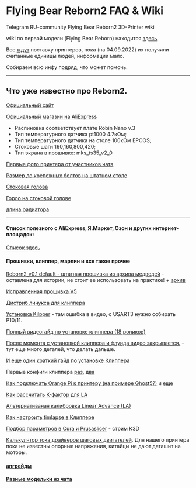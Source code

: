 # Flying Bear Reborn2 FAQ & Wiki
Telegram RU-community Flying Bear Reborn2 3D-Printer wiki

wiki по первой модели (Flying Bear Reborn) находится [здесь](https://github.com/flyingbear-reborn/wiki)

Все [ждут](https://t.me/fbg5_waiters) поставку принтеров, пока (на 04.09.2022) их получили считанные единицы людей, информации мало.

Собираем всю инфу подряд, что может помочь.

----
## Что уже известно про Reborn2.

[Официальный сайт](https://3dflyingbear.com/products/flying-bear-reborn-2-3d-printer)

[Официальный магазин на AliExpress](https://aliexpress.ru/item/1005002981861087.html)

* Распиновка соответствует плате Robin Nano v.3
* Тип температурного датчика pt1000 4.7кОм;
* Тип температурного датчика на столе 100кОм EPCOS;
* Стоковые шаги 160,160,800,420;
* Тип экрана в прошивке: mks_ts35_v2_0

[Первые фото принтера от участников чата](https://t.me/fbg5_waiters/121716)

[Размер до крепежных болтов на штатном столе](https://t.me/fbg5_waiters/106563)

[Стоковая голова](https://t.me/fbg5_waiters/123310)

[Горло на стоковой голове](https://t.me/fbg5_waiters/123349)

[длина радиатора](https://t.me/fbg5_waiters/123378)

----
#### Список полезного с AliExpress, Я.Маркет, Озон и других интернет-площадок:
[Список здесь](Shops/index.md)


#### Прошивки, клиппер, марлин и все такое прочее
[Reborn2_v0.1 default - штатная прошивка из архива медведей](https://t.me/fbg5_waiters/115178) - оставлена для истории, не стоит ее использовать на практике! + [архив](https://t.me/fbg5_waiters/115181)

[Исправленная прошивка V5](https://t.me/fbg5_waiters/125515)

[Дистриб линукса для клиппера](https://redirect.armbian.com/region/EU/orangepi3-lts/Bullseye_current)

[Установка Kilpper](https://youtu.be/-0fHoq7IlHA) - там ошибка в видео, c USART3 нужно собирать P10/11.

[Полный видеогайд по установке клиппера (18 роликов)](https://www.youtube.com/watch?v=gfZ9Lbyh8qU&list=PL7zrGeKp_8CRmVTuBaUQcHKlS9bJRU6vT)

[После момента с установкой клиппера и флуида видео закрывается.](https://t.me/fbg5_waiters/116626) - тут еще много деталей, что делать дальше.

[И еще один краткий гайд по установке Клиппера](https://t.me/fbg5_waiters/127352)

Первые конфиги клиппера [раз](https://t.me/fbg5_waiters/123268), [два](https://t.me/fbg5_waiters/128133)

[Как подключать Orange Pi к принтеру (на примере Ghost5?)](https://t.me/fbg5_waiters/116547) и [еще](https://t.me/fbg5_waiters/116593)

[Как рассчитать K-фактор для LA](https://marlinfw.org/tools/lin_advance/k-factor.html)

[Альтернативаная калибровка Linear Advance (LA)](https://youtu.be/p9IKwwKTIFM)

[Как настроить timlapse в Клиппере](https://www.youtube.com/watch?v=n-BVPidUDLI&ab_channel=Vez3D)

[Подбор параметров в Cura и Prusaslicer](https://www.youtube.com/watch?v=Tu-ropzwhco&t=3711s) - стрим K3D

[Калькулятор тока драйверов шаговых двигателей](https://3drob.ru/stati/pro_3d_pechat/elektronika_3d_printera/kalkulyator_toka_drayverov_shagovyh_dvigateley). Для нашего принтера пока не известны опорные напряжения, китайцы не дают даташит на моторы.

#### [апгрейды](Upgrades/upgrades.md)

#### [Разные модельки из чата](Additional/stls.md)

